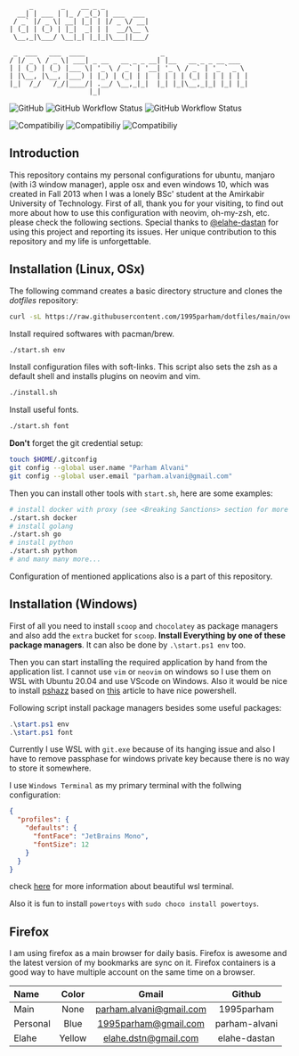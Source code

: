 ```
     _       _    __ _ _
  __| | ___ | |_ / _(_) | ___  ___
 / _` |/ _ \| __| |_| | |/ _ \/ __|
| (_| | (_) | |_|  _| | |  __/\__ \
 \__,_|\___/ \__|_| |_|_|\___||___/

 _  ___   ___  ____                   _
/ |/ _ \ / _ \| ___| _ __   __ _ _ __| |__   __ _ _ __ ___
| | (_) | (_) |___ \| '_ \ / _` | '__| '_ \ / _` | '_ ` _ \
| |\__, |\__, |___) | |_) | (_| | |  | | | | (_| | | | | | |
|_|  /_/   /_/|____/| .__/ \__,_|_|  |_| |_|\__,_|_| |_| |_|
                    |_|
```

![GitHub](https://img.shields.io/github/license/1995parham/dotfiles?logo=gnu&style=flat-square)
![GitHub Workflow Status](https://img.shields.io/github/workflow/status/1995parham/dotfiles/Install%20dotfiles?label=install&logo=github&style=flat-square)
![GitHub Workflow Status](https://img.shields.io/github/workflow/status/1995parham/dotfiles/Shell%20Script%20Lint?label=sh-lint&logo=github&style=flat-square)

![Compatibiliy](https://img.shields.io/badge/works%20on-macos-grey?logo=macos&style=flat-square)
![Compatibiliy](https://img.shields.io/badge/works%20on-ubuntu-orange?logo=ubuntu&style=flat-square)
![Compatibiliy](https://img.shields.io/badge/works%20on-manjaro-green?logo=manjaro&style=flat-square)

## Introduction

This repository contains my personal configurations for ubuntu, manjaro (with i3 window manager), apple osx and even windows 10, which was created in Fall 2013 when I was a lonely BSc' student at the Amirkabir University of Technology.
First of all, thank you for your visiting, to find out more about how to use this configuration with neovim, oh-my-zsh, etc. please check the following sections.
Special thanks to [@elahe-dastan](https://github.com/elahe-dastan) for using this project and reporting its issues. Her unique contribution to this repository and my life is unforgettable.

## Installation (Linux, OSx)

The following command creates a basic directory structure and clones the _dotfiles_ repository:

```sh
curl -sL https://raw.githubusercontent.com/1995parham/dotfiles/main/over-the-air-installation.sh | bash
```

Install required softwares with pacman/brew.

```sh
./start.sh env
```

Install configuration files with soft-links. This script also sets the zsh as a default shell and installs plugins on neovim and vim.

```sh
./install.sh
```

Install useful fonts.

```sh
./start.sh font
```

**Don't** forget the git credential setup:

```sh
touch $HOME/.gitconfig
git config --global user.name "Parham Alvani"
git config --global user.email "parham.alvani@gmail.com"
```

Then you can install other tools with `start.sh`, here are some examples:

```sh
# install docker with proxy (see <Breaking Sanctions> section for more details)
./start.sh docker
# install golang
./start.sh go
# install python
./start.sh python
# and many many more...
```

Configuration of mentioned applications also is a part of this repository.

## Installation (Windows)

First of all you need to install `scoop` and `chocolatey` as package managers and also add the `extra` bucket for `scoop`. **Install Everything by one of these package managers**. It can also be done by `.\start.ps1 env` too.

Then you can start installing the required application by hand from the application list.
I cannot use `vim` or `neovim` on windows so I use them on WSL with Ubuntu 20.04 and use VScode on Windows.
Also it would be nice to install [pshazz](https://github.com/lukesampson/pshazz) based on [this](https://github.com/lukesampson/scoop/wiki/Theming-Powershell) article to have nice powershell.

Following script install package managers besides some useful packages:

```powershell
.\start.ps1 env
.\start.ps1 font
```

Currently I use WSL with `git.exe` because of its hanging issue and also I have to remove passphase for windows private key because there is no way to store it somewhere.

I use `Windows Terminal` as my primary terminal with the follwing configuration:

```json
{
  "profiles": {
    "defaults": {
      "fontFace": "JetBrains Mono",
      "fontSize": 12
    }
  }
}
```

check [here](https://garrytrinder.github.io/2020/12/my-wsl2-windows-terminal-setup) for more information about beautiful wsl terminal.

Also it is fun to install `powertoys` with `sudo choco install powertoys`.

## Firefox

I am using firefox as a main browser for daily basis.
Firefox is awesome and the latest version of my bookmarks are sync on it.
Firefox containers is a good way to have multiple account on the same time on a browser.

| Name     | Color  |          Gmail          |    Github     |
| :------- | :----: | :---------------------: | :-----------: |
| Main     |  None  | parham.alvani@gmail.com |  1995parham   |
| Personal |  Blue  |  1995parham@gmail.com   | parham-alvani |
| Elahe    | Yellow |  elahe.dstn@gmail.com   | elahe-dastan  |
